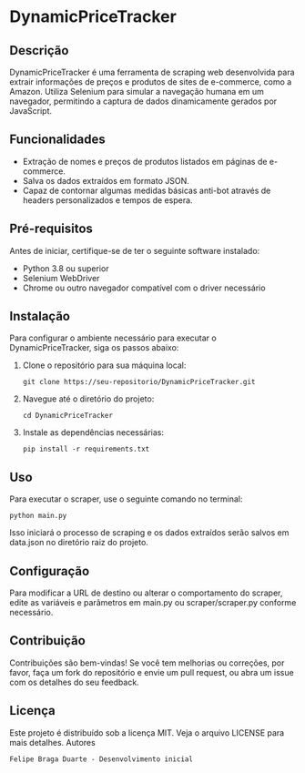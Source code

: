 # DynamicPriceTracker

## Descrição
DynamicPriceTracker é uma ferramenta de scraping web desenvolvida para extrair informações de preços e produtos de sites de e-commerce, como a Amazon. Utiliza Selenium para simular a navegação humana em um navegador, permitindo a captura de dados dinamicamente gerados por JavaScript.

## Funcionalidades
- Extração de nomes e preços de produtos listados em páginas de e-commerce.
- Salva os dados extraídos em formato JSON.
- Capaz de contornar algumas medidas básicas anti-bot através de headers personalizados e tempos de espera.

## Pré-requisitos
Antes de iniciar, certifique-se de ter o seguinte software instalado:
- Python 3.8 ou superior
- Selenium WebDriver
- Chrome ou outro navegador compatível com o driver necessário

## Instalação
Para configurar o ambiente necessário para executar o DynamicPriceTracker, siga os passos abaixo:

1. Clone o repositório para sua máquina local:
   ```
   git clone https://seu-repositorio/DynamicPriceTracker.git

2. Navegue até o diretório do projeto:
    ```
    cd DynamicPriceTracker
    ```

3. Instale as dependências necessárias:

    ```
    pip install -r requirements.txt
    ```
## Uso

Para executar o scraper, use o seguinte comando no terminal:

```
python main.py
```

Isso iniciará o processo de scraping e os dados extraídos serão salvos em data.json no diretório raiz do projeto.


## Configuração

Para modificar a URL de destino ou alterar o comportamento do scraper, edite as variáveis e parâmetros em main.py ou scraper/scraper.py conforme necessário.


## Contribuição

Contribuições são bem-vindas! Se você tem melhorias ou correções, por favor, faça um fork do repositório e envie um pull request, ou abra um issue com os detalhes do seu feedback.


## Licença

Este projeto é distribuído sob a licença MIT. Veja o arquivo LICENSE para mais detalhes.
Autores

    Felipe Braga Duarte - Desenvolvimento inicial